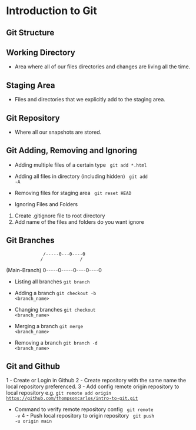 # Introduction to Git

## Git Structure
## Working Directory
- Area where all of our files directories and changes are living all the time.
## Staging Area
- Files and directories that we explicitly add to the staging area.
## Git Repository
- Where all our snapshots are stored.


## Git Adding, Removing and Ignoring

- Adding multiple files of a certain type
<code> git add *.html </code>

- Adding all files in directory (including hidden)
<code> git add -A </code>

- Removing files for staging area
<code> git reset HEAD <file> </code>

- Ignoring Files and Folders
1. Create .gitignore file to root directory
2. Add name of the files and folders do you want ignore

## Git Branches

                  /-----0---0----0
                 /              /
(Main-Branch)   0-----0-----0----0----0

- Listing all branches
<code>git branch</code>

- Adding a branch
<code>git checkout -b <branch_name></code>

- Changing branches
<code>git checkout <branch_name></code>

- Merging a branch
<code>git merge <branch_name></code>

- Removing a branch
<code>git branch -d <branch_name></code>

## Git and Github
1 - Create or Login in Github
2 - Create repository with the same name the local repository preferenced.
3 - Add config remote origin repository to local repository
e.g. <code>git remote add origin  https://github.com/thompsoncarlos/intro-to-git.git</code>
- Command to verify remote repository config
<code> git remote -v</code>
4 - Push local repository to origin repository
<code> git push -u origin main</code>


